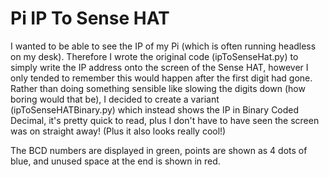 # Pi IP To Sense HAT

I wanted to be able to see the IP of my Pi (which is often running headless on my desk).  Therefore I wrote the original code (ipToSenseHat.py) to simply write the IP address onto the screen of the Sense HAT, however I only tended to remember this would happen after the first digit had gone.  Rather than doing something sensible like slowing the digits down (how boring would that be), I decided to create a variant (ipToSenseHATBinary.py) which instead shows the IP in Binary Coded Decimal, it's pretty quick to read, plus I don't have to have seen the screen was on straight away!  (Plus it also looks really cool!)

The BCD numbers are displayed in green, points are shown as 4 dots of blue, and unused space at the end is shown in red.